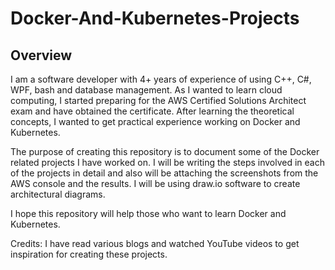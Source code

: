 # Docker-And-Kubernetes-Projects

## Overview

I am a software developer with 4+ years of experience of using C++, C#, WPF, bash and database management. As I wanted to learn cloud computing, I started preparing for the AWS Certified Solutions Architect exam and have obtained the certificate. After learning the theoretical concepts, I wanted to get practical experience working on Docker and Kubernetes. 

The purpose of creating this repository is to document some of the Docker related projects I have worked on. I will be writing the steps involved in each of the projects in detail and also will be attaching the screenshots from the AWS console and the results. I will be using draw.io software to create architectural diagrams. 

I hope this repository will help those who want to learn Docker and Kubernetes.

Credits: I have read various blogs and watched YouTube videos to get inspiration for creating these projects.
